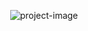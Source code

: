 <p align="center"><img src="https://user-images.githubusercontent.com/59863662/212435935-e068fa16-a653-423f-b5f9-6dfc3025db16.png" alt="project-image"></p>

